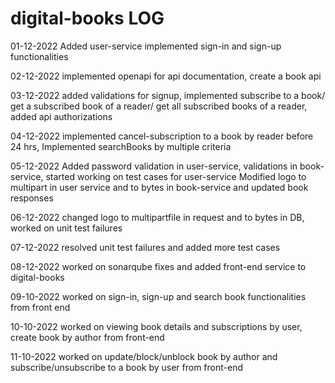 # digital-books LOG

01-12-2022
Added user-service
  implemented sign-in and sign-up functionalities
 
02-12-2022
implemented openapi for api documentation, create a book api

03-12-2022
added validations for signup, implemented subscribe to a book/ get a subscribed book of a reader/ get all subscribed books of a reader, added api authorizations

04-12-2022
implemented cancel-subscription to a book by reader before 24 hrs, Implemented searchBooks by multiple criteria

05-12-2022
Added password validation in user-service, validations in book-service, started working on test cases for user-service
Modified logo to multipart in user service and to bytes in book-service and updated book responses

06-12-2022
changed logo to multipartfile in request and to bytes in DB, worked on unit test failures

07-12-2022
resolved unit test failures and added more test cases

08-12-2022
worked on sonarqube fixes and added front-end service to digital-books

09-10-2022
worked on sign-in, sign-up and search book functionalities from front end

10-10-2022
worked on viewing book details and subscriptions by user, create book by author from front-end

11-10-2022
worked on update/block/unblock book by author and subscribe/unsubscribe to a book by user from front-end
